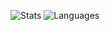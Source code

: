 ![Stats](https://github-readme-stats.vercel.app/api/?username=johnduprey&show_icons=true&theme=dark)
![Languages](https://github-readme-stats.vercel.app/api/top-langs/?username=johnduprey&show_icons=true&theme=dark)

<!--
**johnduprey/johnduprey** is a ✨ _special_ ✨ repository because its `README.md` (this file) appears on your GitHub profile.

Here are some ideas to get you started:

- 🔭 I’m currently working on ...
- 🌱 I’m currently learning ...
- 👯 I’m looking to collaborate on ...
- 🤔 I’m looking for help with ...
- 💬 Ask me about ...
- 📫 How to reach me: ...
- 😄 Pronouns: ...
- ⚡ Fun fact: ...
-->
